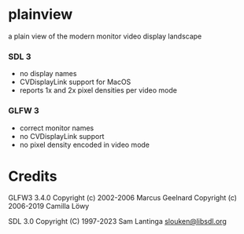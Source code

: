# plainview
a plain view of the modern monitor video display landscape

### SDL 3

* no display names
* CVDisplayLink support for MacOS
* reports 1x and 2x pixel densities per video mode

### GLFW 3

* correct monitor names
* no CVDisplayLink support
* no pixel density encoded in video mode

# Credits

GLFW3 3.4.0
Copyright (c) 2002-2006 Marcus Geelnard
Copyright (c) 2006-2019 Camilla Löwy 

SDL 3.0
Copyright (C) 1997-2023 Sam Lantinga <slouken@libsdl.org>
